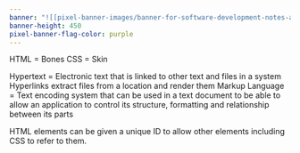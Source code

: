 ```yaml
---
banner: "![[pixel-banner-images/banner-for-software-development-notes-above-a-s.jpg]]"
banner-height: 450
pixel-banner-flag-color: purple
---
```

HTML = Bones
CSS = Skin

Hypertext = Electronic text that is linked to other text and files in a system
		Hyperlinks extract files from a location and render them
Markup Language = Text encoding system that can be used in a text document to be able to allow an application to control its structure, formatting and relationship between its parts

HTML elements can be given a unique ID to allow other elements including CSS to refer to them.